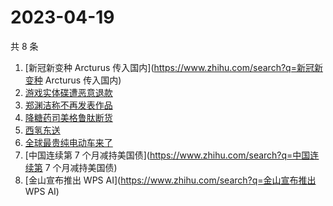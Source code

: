# 2023-04-19

共 8 条

<!-- BEGIN ZHIHUSEARCH -->
<!-- 最后更新时间 Wed Apr 19 2023 17:09:30 GMT+0800 (China Standard Time) -->
1. [新冠新变种 Arcturus 传入国内](https://www.zhihu.com/search?q=新冠新变种 Arcturus 传入国内)
1. [游戏实体碟遭恶意退款](https://www.zhihu.com/search?q=游戏实体碟遭恶意退款)
1. [郑渊洁称不再发表作品](https://www.zhihu.com/search?q=郑渊洁称不再发表作品)
1. [降糖药司美格鲁肽断货](https://www.zhihu.com/search?q=降糖药司美格鲁肽断货)
1. [西氢东送](https://www.zhihu.com/search?q=西氢东送)
1. [全球最贵纯电动车来了](https://www.zhihu.com/search?q=全球最贵纯电动车来了)
1. [中国连续第 7 个月减持美国债](https://www.zhihu.com/search?q=中国连续第 7 个月减持美国债)
1. [金山宣布推出 WPS AI](https://www.zhihu.com/search?q=金山宣布推出 WPS AI)
<!-- END ZHIHUSEARCH -->
